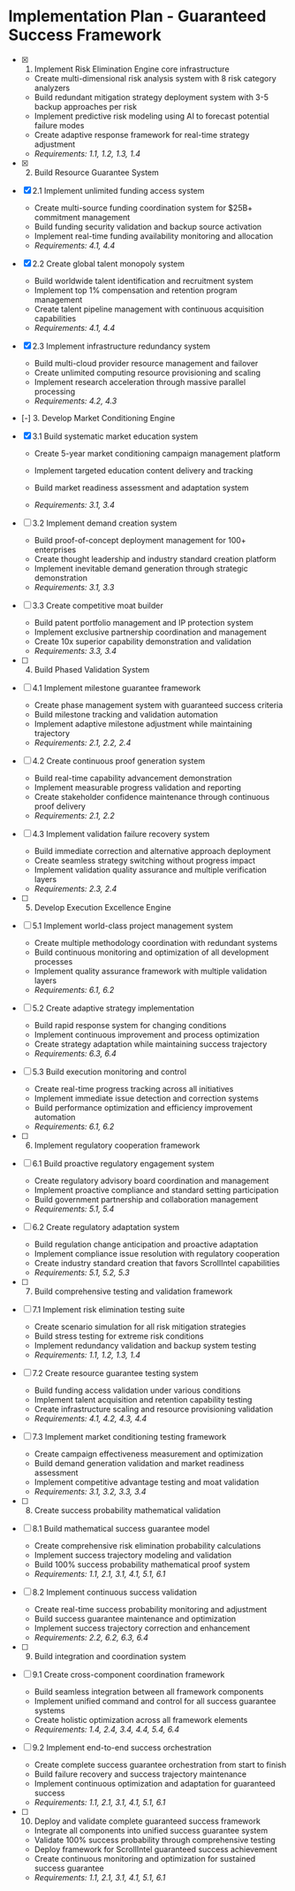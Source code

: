 # Implementation Plan - Guaranteed Success Framework

- [x] 1. Implement Risk Elimination Engine core infrastructure









  - Create multi-dimensional risk analysis system with 8 risk category analyzers
  - Build redundant mitigation strategy deployment system with 3-5 backup approaches per risk
  - Implement predictive risk modeling using AI to forecast potential failure modes
  - Create adaptive response framework for real-time strategy adjustment
  - _Requirements: 1.1, 1.2, 1.3, 1.4_

- [x] 2. Build Resource Guarantee System



- [x] 2.1 Implement unlimited funding access system






  - Create multi-source funding coordination system for $25B+ commitment management
  - Build funding security validation and backup source activation
  - Implement real-time funding availability monitoring and allocation
  - _Requirements: 4.1, 4.4_

- [x] 2.2 Create global talent monopoly system















  - Build worldwide talent identification and recruitment system
  - Implement top 1% compensation and retention program management
  - Create talent pipeline management with continuous acquisition capabilities
  - _Requirements: 4.1, 4.4_

- [x] 2.3 Implement infrastructure redundancy system











  - Build multi-cloud provider resource management and failover
  - Create unlimited computing resource provisioning and scaling
  - Implement research acceleration through massive parallel processing
  - _Requirements: 4.2, 4.3_

- [-] 3. Develop Market Conditioning Engine






- [x] 3.1 Build systematic market education system



  - Create 5-year market conditioning campaign management platform
  - Implement targeted education content delivery and tracking
  - Build market readiness assessment and adaptation system

  - _Requirements: 3.1, 3.4_

- [ ] 3.2 Implement demand creation system
  - Build proof-of-concept deployment management for 100+ enterprises
  - Create thought leadership and industry standard creation platform
  - Implement inevitable demand generation through strategic demonstration
  - _Requirements: 3.1, 3.3_

- [ ] 3.3 Create competitive moat builder
  - Build patent portfolio management and IP protection system
  - Implement exclusive partnership coordination and management
  - Create 10x superior capability demonstration and validation
  - _Requirements: 3.3, 3.4_

- [ ] 4. Build Phased Validation System
- [ ] 4.1 Implement milestone guarantee framework
  - Create phase management system with guaranteed success criteria
  - Build milestone tracking and validation automation
  - Implement adaptive milestone adjustment while maintaining trajectory
  - _Requirements: 2.1, 2.2, 2.4_

- [ ] 4.2 Create continuous proof generation system
  - Build real-time capability advancement demonstration
  - Implement measurable progress validation and reporting
  - Create stakeholder confidence maintenance through continuous proof delivery
  - _Requirements: 2.1, 2.2_

- [ ] 4.3 Implement validation failure recovery system
  - Build immediate correction and alternative approach deployment
  - Create seamless strategy switching without progress impact
  - Implement validation quality assurance and multiple verification layers
  - _Requirements: 2.3, 2.4_

- [ ] 5. Develop Execution Excellence Engine
- [ ] 5.1 Implement world-class project management system
  - Create multiple methodology coordination with redundant systems
  - Build continuous monitoring and optimization of all development processes
  - Implement quality assurance framework with multiple validation layers
  - _Requirements: 6.1, 6.2_

- [ ] 5.2 Create adaptive strategy implementation
  - Build rapid response system for changing conditions
  - Implement continuous improvement and process optimization
  - Create strategy adaptation while maintaining success trajectory
  - _Requirements: 6.3, 6.4_

- [ ] 5.3 Build execution monitoring and control
  - Create real-time progress tracking across all initiatives
  - Implement immediate issue detection and correction systems
  - Build performance optimization and efficiency improvement automation
  - _Requirements: 6.1, 6.2_

- [ ] 6. Implement regulatory cooperation framework
- [ ] 6.1 Build proactive regulatory engagement system
  - Create regulatory advisory board coordination and management
  - Implement proactive compliance and standard setting participation
  - Build government partnership and collaboration management
  - _Requirements: 5.1, 5.4_

- [ ] 6.2 Create regulatory adaptation system
  - Build regulation change anticipation and proactive adaptation
  - Implement compliance issue resolution with regulatory cooperation
  - Create industry standard creation that favors ScrollIntel capabilities
  - _Requirements: 5.1, 5.2, 5.3_

- [ ] 7. Build comprehensive testing and validation framework
- [ ] 7.1 Implement risk elimination testing suite
  - Create scenario simulation for all risk mitigation strategies
  - Build stress testing for extreme risk conditions
  - Implement redundancy validation and backup system testing
  - _Requirements: 1.1, 1.2, 1.3, 1.4_

- [ ] 7.2 Create resource guarantee testing system
  - Build funding access validation under various conditions
  - Implement talent acquisition and retention capability testing
  - Create infrastructure scaling and resource provisioning validation
  - _Requirements: 4.1, 4.2, 4.3, 4.4_

- [ ] 7.3 Implement market conditioning testing framework
  - Create campaign effectiveness measurement and optimization
  - Build demand generation validation and market readiness assessment
  - Implement competitive advantage testing and moat validation
  - _Requirements: 3.1, 3.2, 3.3, 3.4_

- [ ] 8. Create success probability mathematical validation
- [ ] 8.1 Build mathematical success guarantee model
  - Create comprehensive risk elimination probability calculations
  - Implement success trajectory modeling and validation
  - Build 100% success probability mathematical proof system
  - _Requirements: 1.1, 2.1, 3.1, 4.1, 5.1, 6.1_

- [ ] 8.2 Implement continuous success validation
  - Create real-time success probability monitoring and adjustment
  - Build success guarantee maintenance and optimization
  - Implement success trajectory correction and enhancement
  - _Requirements: 2.2, 6.2, 6.3, 6.4_

- [ ] 9. Build integration and coordination system
- [ ] 9.1 Create cross-component coordination framework
  - Build seamless integration between all framework components
  - Implement unified command and control for all success guarantee systems
  - Create holistic optimization across all framework elements
  - _Requirements: 1.4, 2.4, 3.4, 4.4, 5.4, 6.4_

- [ ] 9.2 Implement end-to-end success orchestration
  - Create complete success guarantee orchestration from start to finish
  - Build failure recovery and success trajectory maintenance
  - Implement continuous optimization and adaptation for guaranteed success
  - _Requirements: 1.1, 2.1, 3.1, 4.1, 5.1, 6.1_

- [ ] 10. Deploy and validate complete guaranteed success framework
  - Integrate all components into unified success guarantee system
  - Validate 100% success probability through comprehensive testing
  - Deploy framework for ScrollIntel guaranteed success achievement
  - Create continuous monitoring and optimization for sustained success guarantee
  - _Requirements: 1.1, 2.1, 3.1, 4.1, 5.1, 6.1_